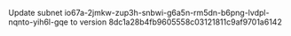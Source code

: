 Update subnet io67a-2jmkw-zup3h-snbwi-g6a5n-rm5dn-b6png-lvdpl-nqnto-yih6l-gqe to version 8dc1a28b4fb9605558c03121811c9af9701a6142
